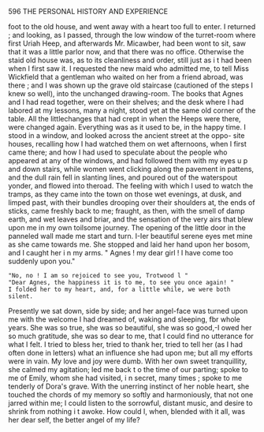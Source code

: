 596            THE PERSONAL HISTORY AND EXPERIENCE

foot to the old house, and went away with a heart too full to enter.
I returned ; and looking, as I passed, through the low window of the
turret-room where first Uriah Heep, and afterwards Mr. Micawber, had
been wont to sit, saw that it was a little parlor now, and that there
was no office. Otherwise the staid old house was, as to its cleanliness
and order, still just as i t had been when I first saw it. I requested the
new maid who admitted me, to tell Miss Wickfield that a gentleman who
waited on her from a friend abroad, was there ; and I was shown up the
grave old staircase (cautioned of the steps I knew so well), into the unchanged
drawing-room. The books that Agnes and I had read together, were on
their shelves; and the desk where I had labored at my lessons, many a
night, stood yet at the same old corner of the table. All the littlechanges
that had crept in when the Heeps were there, were changed again.
Everything was as it used to be, in the happy time.
    I stood in a window, and looked across the ancient street at the oppo-
site houses, recalling how I had watched them on wet afternoons, when I
first came there; and how I had used to speculate about the people who
appeared at any of the windows, and had followed them with my eyes u p
and down stairs, while women went clicking along the pavement in pattens,
and the dull rain fell in slanting lines, and poured out of the waterspout
yonder, and flowed into theroad. The feeling with which I used to watch
the tramps, as they came into the town on those wet evenings, at dusk,
 and limped past, with their bundles drooping over their shoulders at, the
 ends of sticks, came freshly back to me; fraught, as then, with the smell of
 damp earth, and wet leaves and briar, and the sensation of the very airs
 that blew upon me in my own toilsome journey.
    The opening of the little door in the panneled wall made me start and
 turn. I-Ier beautiful serene eyes met mine as she came towards me.
 She stopped and laid her hand upon her bosom, and I caught her i n
 my arms.
    " Agnes ! my dear girl ! I have come too suddenly upon you."

    "No, no ! I am so rejoiced to see you, Trotwood l "
    "Dear Agnes, the happiness it is to me, to see you once again! "
    I folded her to my heart, and, for a little while, we were both silent.
Presently we sat down, side by side; and her angel-face was turned upon
me with the welcome I had dreamed of, waking and sleeping, fbr whole
years.
    She was so true, she was so beautiful, she was so good,-I owed her so
much gratitude, she was so dear to me, that I could find no utterance
for what I felt. I tried to bless her, tried to thank her, tried to tell her
(as I had often done in letters) what an influence she had upon me; but
all my efforts were in vain. My love and joy were dumb.
    With her own sweet tranquillity, she calmed my agitation; led me back
t o the time of our parting; spoke to me of Emily, whom she had visited,
i n secret, many times ; spoke to me tenderly of Dora's grave. With the
unerring instinct of her noble heart, she touched the chords of my
memory so softly and harmoniously, that not one jarred within me; I
 could listen to the sorrowful, distant music, and desire to shrink from
 nothing i t awoke. How could I, when, blended with it all, was her dear
 self, the better angel of my life?
